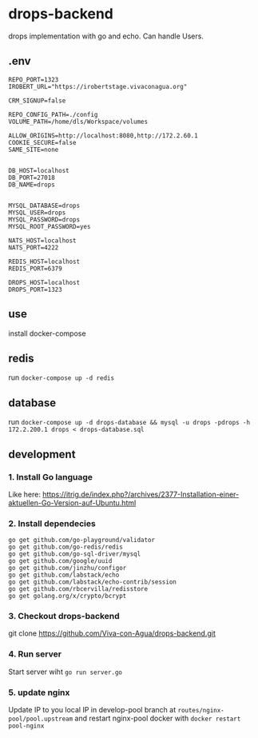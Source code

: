 # drops-backend
drops implementation with go and echo. Can handle Users.


## .env

```
REPO_PORT=1323
IROBERT_URL="https://irobertstage.vivaconagua.org"

CRM_SIGNUP=false

REPO_CONFIG_PATH=./config
VOLUME_PATH=/home/dls/Workspace/volumes

ALLOW_ORIGINS=http://localhost:8080,http://172.2.60.1
COOKIE_SECURE=false
SAME_SITE=none


DB_HOST=localhost
DB_PORT=27018
DB_NAME=drops


MYSQL_DATABASE=drops
MYSQL_USER=drops
MYSQL_PASSWORD=drops 
MYSQL_ROOT_PASSWORD=yes 

NATS_HOST=localhost
NATS_PORT=4222

REDIS_HOST=localhost
REDIS_PORT=6379

DROPS_HOST=localhost
DROPS_PORT=1323
```

## use
install docker-compose

## redis
run `docker-compose up -d redis`
## database
run `docker-compose up -d drops-database && mysql -u drops -pdrops -h 172.2.200.1 drops < drops-database.sql`

## development

### 1. Install Go language 
Like here: https://itrig.de/index.php?/archives/2377-Installation-einer-aktuellen-Go-Version-auf-Ubuntu.html

### 2. Install dependecies

~~~
go get github.com/go-playground/validator
go get github.com/go-redis/redis
go get github.com/go-sql-driver/mysql
go get github.com/google/uuid
go get github.com/jinzhu/configor
go get github.com/labstack/echo
go get github.com/labstack/echo-contrib/session
go get github.com/rbcervilla/redisstore
go get golang.org/x/crypto/bcrypt
~~~

### 3. Checkout drops-backend
git clone https://github.com/Viva-con-Agua/drops-backend.git

### 4. Run server
Start server wiht `go run server.go`

### 5. update nginx
Update IP to you local IP in develop-pool branch at `routes/nginx-pool/pool.upstream` and restart nginx-pool docker with `docker restart pool-nginx`
